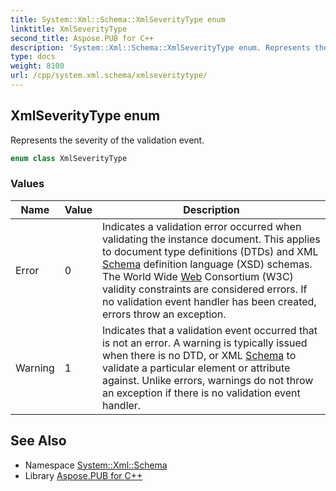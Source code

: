 ```yaml
---
title: System::Xml::Schema::XmlSeverityType enum
linktitle: XmlSeverityType
second_title: Aspose.PUB for C++
description: 'System::Xml::Schema::XmlSeverityType enum. Represents the severity of the validation event in C++.'
type: docs
weight: 8100
url: /cpp/system.xml.schema/xmlseveritytype/
---
```

## XmlSeverityType enum


Represents the severity of the validation event.

```cpp
enum class XmlSeverityType
```

### Values

| Name | Value | Description |
| --- | --- | --- |
| Error | 0 | Indicates a validation error occurred when validating the instance document. This applies to document type definitions (DTDs) and XML [Schema](../) definition language (XSD) schemas. The World Wide [Web](../../system.web/) Consortium (W3C) validity constraints are considered errors. If no validation event handler has been created, errors throw an exception. |
| Warning | 1 | Indicates that a validation event occurred that is not an error. A warning is typically issued when there is no DTD, or XML [Schema](../) to validate a particular element or attribute against. Unlike errors, warnings do not throw an exception if there is no validation event handler. |

## See Also

* Namespace [System::Xml::Schema](../)
* Library [Aspose.PUB for C++](../../)
